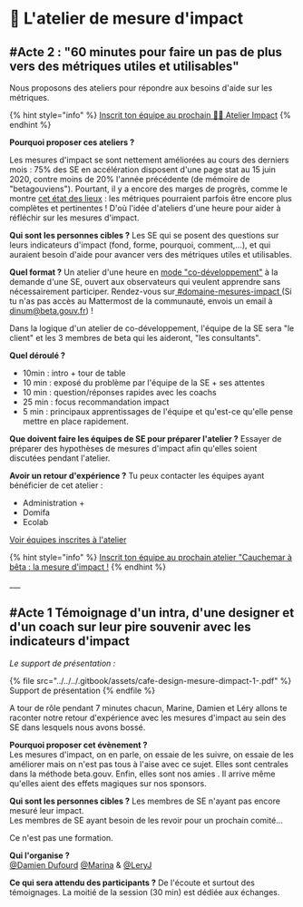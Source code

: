 # 👊 L'atelier de mesure d'impact

## #Acte 2 : "60 minutes pour faire un pas de plus vers des métriques utiles et utilisables"

Nous proposons des ateliers pour répondre aux besoins d'aide sur les métriques.

{% hint style="info" %}
[Inscrit ton équipe au prochain 👊🏻 Atelier Impact](https://airtable.com/appDj3dhMMvXF9XhJ/shr7L3jxSrxsptKvs)
{% endhint %}

**Pourquoi proposer ces ateliers ?**

Les mesures d'impact se sont nettement améliorées au cours des derniers mois : 75% des SE en accélération disposent d'une page stat au 15 juin 2020, contre moins de 20% l'année précédente (de mémoire de "betagouviens"). Pourtant, il y a encore des marges de progrès, comme le montre [cet état des lieux](https://app.powerbi.com/view?r=eyJrIjoiYzJjNjEzMWQtOWZkOS00NTVmLWI5NmQtZGIyNDdjNTY3NzBhIiwidCI6IjY5ZDRkMjQ2LWZkMjMtNDAxYi05NzQ1LWZmNWVjYjVhNzY1ZCIsImMiOjh9) : les métriques pourraient parfois être encore plus complètes et pertinentes ! D'où l'idée d'ateliers d'une heure pour aider à réfléchir sur les mesures d'impact.

**Qui sont les personnes cibles ?** Les SE qui se posent des questions sur leurs indicateurs d'impact (fond, forme, pourquoi, comment,...), et qui auraient besoin d'aide pour avancer vers des métriques utiles et utilisables.

**Quel format ?** Un atelier d'une heure en [mode "co-développement"](https://www.afcodev.com/le-codeveloppement/le-codeveloppement.html) à la demande d'une SE, ouvert aux observateurs qui veulent apprendre sans nécessairement participer. Rendez-vous sur[ #domaine-mesures-impact ](https://mattermost.incubateur.net/betagouv/channels/domaine-mesures-impact)(Si tu n'as pas accès au Mattermost de la communauté, envois un email à dinum@beta.gouv.fr) !

Dans la logique d'un atelier de co-développement, l'équipe de la SE sera "le client" et les 3 membres de beta qui les aideront, "les consultants".

**Quel déroulé ?**

* 10min : intro + tour de table
* 10 min : exposé du problème par l'équipe de la SE + ses attentes
* 10 min : question/réponses rapides avec les coachs
* 25 min : focus recommandation impact
* 5 min : principaux apprentissages de l'équipe et qu'est-ce qu'elle pense mettre en place rapidement.

**Que doivent faire les équipes de SE pour préparer l'atelier ?** Essayer de préparer des hypothèses de mesures d'impact afin qu'elles soient discutées pendant l'atelier.

**Avoir un retour d'expérience ?** Tu peux contacter les équipes ayant bénéficier de cet atelier :

* Administration +
* Domifa
* Ecolab

[Voir équipes inscrites à l'atelier](https://airtable.com/shrYB59ivc3PljMkD)

{% hint style="info" %}
[Inscrit ton équipe au prochain atelier "Cauchemar à bêta : la mesure d'impact !](https://airtable.com/shr7L3jxSrxsptKvs)
{% endhint %}

\_\_\_

## #Acte 1 Témoignage d'un intra, d'une designer et d'un coach sur leur pire souvenir avec les indicateurs d'impact

_Le support de présentation :_

{% file src="../../../.gitbook/assets/cafe-design-mesure-dimpact-1-.pdf" %}
Support de présentation
{% endfile %}

A tour de rôle pendant 7 minutes chacun, Marine, Damien et Léry allons te raconter notre retour d'expérience avec les mesures d'impact au sein des SE dans lesquels nous avons bossé.

**Pourquoi proposer cet évènement ?**\
Les mesures d'impact, on en parle, on essaie de les suivre, on essaie de les améliorer mais on n'est pas tous à l'aise avec ce sujet. Elles sont centrales dans la méthode beta.gouv. Enfin, elles sont nos amies . Il arrive même qu'elles aient des effets magiques sur nos sponsors.

**Qui sont les personnes cibles ?** Les membres de SE n'ayant pas encore mesuré leur impact.\
Les membres de SE ayant besoin de les revoir pour un prochain comité...

Ce n'est pas une formation.

**Qui l'organise ?**\
[@Damien Dufourd](https://www.google.com/url?q=https://startups-detat.slack.com/team/UCNK7RHND\&sa=D\&source=calendar\&usd=2\&usg=AOvVaw3ZrZKL2DRLUJdn3m58QESd) [@Marina](https://www.google.com/url?q=https://startups-detat.slack.com/team/U010BFX34SY\&sa=D\&source=calendar\&usd=2\&usg=AOvVaw0CBPMK0JzCRcNIPmwwA4BF) & [@LeryJ](https://www.google.com/url?q=https://startups-detat.slack.com/team/UCW382H9P\&sa=D\&source=calendar\&usd=2\&usg=AOvVaw1DtdqI2KG9aYGzGUxz7PMG)

**Ce qui sera attendu des participants ?** De l'écoute et surtout des témoignages. La moitié de la session (30 min) est dédiée aux échanges.
